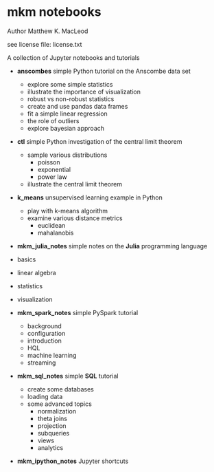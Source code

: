 # mkm notebooks

Author Matthew K. MacLeod

see license file: license.txt


A collection of Jupyter notebooks and tutorials

* **anscombes**    simple Python tutorial on the Anscombe data set
  * explore some simple statistics
  * illustrate the importance of visualization
  * robust vs non-robust statistics
  * create and use pandas data frames
  * fit a simple linear regression
  * the role of outliers
  * explore bayesian approach

* **ctl**     simple Python investigation of the central limit theorem
  * sample various distributions
    * poisson
    * exponential
    * power law
  * illustrate the central limit theorem

* **k_means**   unsupervised learning example in Python
  * play with k-means algorithm
  * examine various distance metrics
    * euclidean
    * mahalanobis

* **mkm_julia_notes**  simple notes on the **Julia** programming language
 * basics
 * linear algebra
 * statistics
 * visualization

* **mkm_spark_notes**  simple PySpark tutorial
  * background
  * configuration
  * introduction
  * HQL
  * machine learning
  * streaming

* **mkm_sql_notes**  simple **SQL** tutorial
  * create some databases
  * loading data
  * some advanced topics
    * normalization
    * theta joins
    * projection
    * subqueries
    * views
    * analytics

* **mkm_ipython_notes** Jupyter shortcuts

